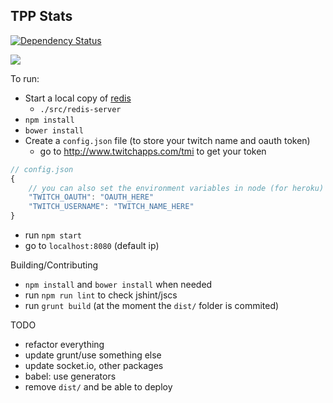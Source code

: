 TPP Stats
--------------

[![Dependency Status]](https://david-dm.org/hzoo/tppstats)

![](https://i.imgur.com/8AiwsdT.png)

To run:
- Start a local copy of [redis](http://redis.io/download#installation)
    - `./src/redis-server`
- `npm install`
- `bower install`
- Create a `config.json` file (to store your twitch name and oauth token)
    + go to http://www.twitchapps.com/tmi to get your token
```js
// config.json
{
    // you can also set the environment variables in node (for heroku)
    "TWITCH_OAUTH": "OAUTH_HERE"
    "TWITCH_USERNAME": "TWITCH_NAME_HERE"
}
```
- run `npm start`
- go to `localhost:8080` (default ip)

Building/Contributing
- `npm install` and `bower install` when needed
- run `npm run lint` to check jshint/jscs
- run `grunt build` (at the moment the `dist/` folder is commited)

TODO
- refactor everything
- update grunt/use something else
- update socket.io, other packages
- babel: use generators
- remove `dist/` and be able to deploy

[Dependency Status]: https://img.shields.io/david/hzoo/tppstats.svg?style=flat-square
